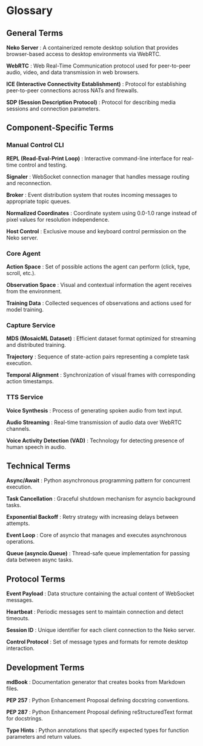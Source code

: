 # Glossary

## General Terms

**Neko Server**
: A containerized remote desktop solution that provides browser-based access to desktop environments via WebRTC.

**WebRTC**
: Web Real-Time Communication protocol used for peer-to-peer audio, video, and data transmission in web browsers.

**ICE (Interactive Connectivity Establishment)**
: Protocol for establishing peer-to-peer connections across NATs and firewalls.

**SDP (Session Description Protocol)**
: Protocol for describing media sessions and connection parameters.

## Component-Specific Terms

### Manual Control CLI

**REPL (Read-Eval-Print Loop)**
: Interactive command-line interface for real-time control and testing.

**Signaler**
: WebSocket connection manager that handles message routing and reconnection.

**Broker**
: Event distribution system that routes incoming messages to appropriate topic queues.

**Normalized Coordinates**
: Coordinate system using 0.0-1.0 range instead of pixel values for resolution independence.

**Host Control**
: Exclusive mouse and keyboard control permission on the Neko server.

### Core Agent

**Action Space**
: Set of possible actions the agent can perform (click, type, scroll, etc.).

**Observation Space**
: Visual and contextual information the agent receives from the environment.

**Training Data**
: Collected sequences of observations and actions used for model training.

### Capture Service

**MDS (MosaicML Dataset)**
: Efficient dataset format optimized for streaming and distributed training.

**Trajectory**
: Sequence of state-action pairs representing a complete task execution.

**Temporal Alignment**
: Synchronization of visual frames with corresponding action timestamps.

### TTS Service

**Voice Synthesis**
: Process of generating spoken audio from text input.

**Audio Streaming**
: Real-time transmission of audio data over WebRTC channels.

**Voice Activity Detection (VAD)**
: Technology for detecting presence of human speech in audio.

## Technical Terms

**Async/Await**
: Python asynchronous programming pattern for concurrent execution.

**Task Cancellation**
: Graceful shutdown mechanism for asyncio background tasks.

**Exponential Backoff**
: Retry strategy with increasing delays between attempts.

**Event Loop**
: Core of asyncio that manages and executes asynchronous operations.

**Queue (asyncio.Queue)**
: Thread-safe queue implementation for passing data between async tasks.

## Protocol Terms

**Event Payload**
: Data structure containing the actual content of WebSocket messages.

**Heartbeat**
: Periodic messages sent to maintain connection and detect timeouts.

**Session ID**
: Unique identifier for each client connection to the Neko server.

**Control Protocol**
: Set of message types and formats for remote desktop interaction.

## Development Terms

**mdBook**
: Documentation generator that creates books from Markdown files.

**PEP 257**
: Python Enhancement Proposal defining docstring conventions.

**PEP 287**
: Python Enhancement Proposal defining reStructuredText format for docstrings.

**Type Hints**
: Python annotations that specify expected types for function parameters and return values.